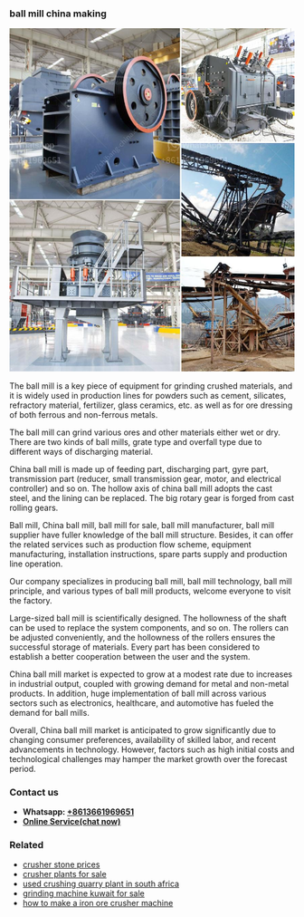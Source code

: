 <h3>ball mill china making</h3><img src='1702952881.jpg' alt=''><p>The ball mill is a key piece of equipment for grinding crushed materials, and it is widely used in production lines for powders such as cement, silicates, refractory material, fertilizer, glass ceramics, etc. as well as for ore dressing of both ferrous and non-ferrous metals.</p><p>The ball mill can grind various ores and other materials either wet or dry. There are two kinds of ball mills, grate type and overfall type due to different ways of discharging material.</p><p>China ball mill is made up of feeding part, discharging part, gyre part, transmission part (reducer, small transmission gear, motor, and electrical controller) and so on. The hollow axis of china ball mill adopts the cast steel, and the lining can be replaced. The big rotary gear is forged from cast rolling gears.</p><p>Ball mill, China ball mill, ball mill for sale, ball mill manufacturer, ball mill supplier have fuller knowledge of the ball mill structure. Besides, it can offer the related services such as production flow scheme, equipment manufacturing, installation instructions, spare parts supply and production line operation.</p><p>Our company specializes in producing ball mill, ball mill technology, ball mill principle, and various types of ball mill products, welcome everyone to visit the factory.</p><p>Large-sized ball mill is scientifically designed. The hollowness of the shaft can be used to replace the system components, and so on. The rollers can be adjusted conveniently, and the hollowness of the rollers ensures the successful storage of materials. Every part has been considered to establish a better cooperation between the user and the system.</p><p>China ball mill market is expected to grow at a modest rate due to increases in industrial output, coupled with growing demand for metal and non-metal products. In addition, huge implementation of ball mill across various sectors such as electronics, healthcare, and automotive has fueled the demand for ball mills.</p><p>Overall, China ball mill market is anticipated to grow significantly due to changing consumer preferences, availability of skilled labor, and recent advancements in technology. However, factors such as high initial costs and technological challenges may hamper the market growth over the forecast period.</p><h3>Contact us</h3><ul><li><strong>Whatsapp:&nbsp;<a href="https://wa.me/8613661969651">+8613661969651</a></strong></li><li><a href="https://swt.shibang-china.com/?git&amp;zhl&amp;ball mill china making"><strong>Online Service(chat now)</strong></a></li></ul><h3>Related</h3><ul><li><a href='crusher stone prices.md'>crusher stone prices</a></li><li><a href='crusher plants for sale.md'>crusher plants for sale</a></li><li><a href='used crushing quarry plant in south africa.md'>used crushing quarry plant in south africa</a></li><li><a href='grinding machine kuwait for sale.md'>grinding machine kuwait for sale</a></li><li><a href='how to make a iron ore crusher machine.md'>how to make a iron ore crusher machine</a></li></ul>